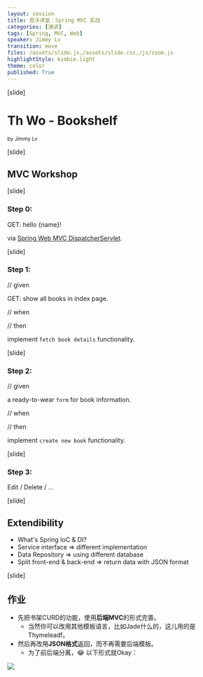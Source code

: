 ```yaml
---
layout: session
title: 思沃讲堂：Spring MVC 实战
categories: [演讲]
tags: [Spring, MVC, Web]
speaker: Jimmy Lv
transition: move
files: /assets/slide.js,/assets/slide.css,/js/zoom.js
highlightStyle: kimbie.light
theme: color
published: True
---
```


[slide]

# Th Wo - Bookshelf
<small>by Jimmy Lv</small>

[slide]

## MVC Workshop

[slide]

### Step 0:

GET: hello {name}! 

via [Spring Web MVC DispatcherServlet](http://docs.spring.io/spring/docs/current/spring-framework-reference/html/mvc.html#mvc-servlet).

[slide]

### Step 1:

// given

GET: show all books in index page.

// when

// then

implement `fetch book details` functionality.

[slide]

### Step 2:

// given

a ready-to-wear `form` for book information.

// when

// then

implement `create new book` functionality.

[slide]

### Step 3:

Edit / Delete / ...

[slide]

## Extendibility

- What's Spring IoC & DI?
- Service interface => different implementation
- Data Repository => using different database
- Split front-end & back-end => return data with JSON format

[slide]

## 作业

- 先把书架CURD的功能，使用**后端MVC**的形式完善。
    + 当然你可以改用其他模板语言，比如Jade什么的，这儿用的是Thymeleadf。
- 然后再改用**JSON格式**返回，而不再需要后端模板。
    + 为了前后端分离，😂 以下形式就Okay：

![](//o7mw3gkkh.qnssl.com//json-format.jpg)

